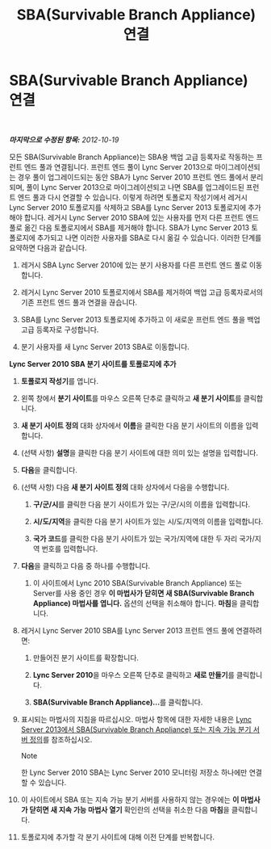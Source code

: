 ﻿---
title: SBA(Survivable Branch Appliance) 연결
TOCTitle: SBA(Survivable Branch Appliance) 연결
ms:assetid: fe3167e2-d1b1-4cd4-bf30-262e0e7d14e8
ms:mtpsurl: https://technet.microsoft.com/ko-kr/library/JJ721948(v=OCS.15)
ms:contentKeyID: 49886071
ms.date: 08/10/2015
mtps_version: v=OCS.15
ms.translationtype: HT
---

# SBA(Survivable Branch Appliance) 연결

 

_**마지막으로 수정된 항목:** 2012-10-19_

모든 SBA(Survivable Branch Appliance)는 SBA용 백업 고급 등록자로 작동하는 프런트 엔드 풀과 연결됩니다. 프런트 엔드 풀이 Lync Server 2013으로 마이그레이션되는 경우 풀이 업그레이드되는 동안 SBA가 Lync Server 2010 프런트 엔드 풀에서 분리되며, 풀이 Lync Server 2013으로 마이그레이션되고 나면 SBA를 업그레이드된 프런트 엔드 풀과 다시 연결할 수 있습니다. 이렇게 하려면 토폴로지 작성기에서 레거시 Lync Server 2010 토폴로지를 삭제하고 SBA를 Lync Server 2013 토폴로지에 추가해야 합니다. 레거시 Lync Server 2010 SBA에 있는 사용자를 먼저 다른 프런트 엔드 풀로 옮긴 다음 토폴로지에서 SBA를 제거해야 합니다. SBA가 Lync Server 2013 토폴로지에 추가되고 나면 이러한 사용자를 SBA로 다시 옮길 수 있습니다. 이러한 단계를 요약하면 다음과 같습니다.

1.  레거시 SBA Lync Server 2010에 있는 분기 사용자를 다른 프런트 엔드 풀로 이동합니다.

2.  레거시 Lync Server 2010 토폴로지에서 SBA를 제거하여 백업 고급 등록자로서의 기존 프런트 엔드 풀과 연결을 끊습니다.

3.  SBA를 Lync Server 2013 토폴로지에 추가하고 이 새로운 프런트 엔드 풀을 백업 고급 등록자로 구성합니다.

4.  분기 사용자를 새 Lync Server 2013 SBA로 이동합니다.

**Lync Server 2010 SBA 분기 사이트를 토폴로지에 추가**

1.  **토폴로지 작성기**를 엽니다.

2.  왼쪽 창에서 **분기 사이트**를 마우스 오른쪽 단추로 클릭하고 **새 분기 사이트**를 클릭합니다.

3.  **새 분기 사이트 정의** 대화 상자에서 **이름**을 클릭한 다음 분기 사이트의 이름을 입력합니다.

4.  (선택 사항) **설명**을 클릭한 다음 분기 사이트에 대한 의미 있는 설명을 입력합니다.

5.  **다음**을 클릭합니다.

6.  (선택 사항) 다음 **새 분기 사이트 정의** 대화 상자에서 다음을 수행합니다.
    
    1.  **구/군/시**를 클릭한 다음 분기 사이트가 있는 구/군/시의 이름을 입력합니다.
    
    2.  **시/도/지역**을 클릭한 다음 분기 사이트가 있는 시/도/지역의 이름을 입력합니다.
    
    3.  **국가 코드**를 클릭한 다음 분기 사이트가 있는 국가/지역에 대한 두 자리 국가/지역 번호를 입력합니다.

7.  **다음**을 클릭하고 다음 중 하나를 수행합니다.
    
    1.  이 사이트에서 Lync 2010 SBA(Survivable Branch Appliance) 또는 Server를 사용 중인 경우 **이 마법사가 닫히면 새 SBA(Survivable Branch Appliance) 마법사를 엽니다.** 옵션의 선택을 취소해야 합니다. **마침**을 클릭합니다.

8.  레거시 Lync Server 2010 SBA를 Lync Server 2013 프런트 엔드 풀에 연결하려면:
    
    1.  만들어진 분기 사이트를 확장합니다.
    
    2.  **Lync Server 2010**을 마우스 오른쪽 단추로 클릭하고 **새로 만들기**를 클릭합니다.
    
    3.  <strong>**SBA(Survivable Branch Appliance)…**</strong>를 클릭합니다.

9.  표시되는 마법사의 지침을 따르십시오. 마법사 항목에 대한 자세한 내용은 [Lync Server 2013에서 SBA(Survivable Branch Appliance) 또는 지속 가능 분기 서버 정의](lync-server-2013-define-a-survivable-branch-appliance-or-server.md)를 참조하십시오.
    

    > [!NOTE]
    > 한 Lync Server 2010 SBA는 Lync Server 2010 모니터링 저장소 하나에만 연결할 수 있습니다.



10. 이 사이트에서 SBA 또는 지속 가능 분기 서버를 사용하지 않는 경우에는 **이 마법사가 닫히면 새 지속 가능 마법사 열기** 확인란의 선택을 취소한 다음 **마침**을 클릭합니다.

11. 토폴로지에 추가할 각 분기 사이트에 대해 이전 단계를 반복합니다.

